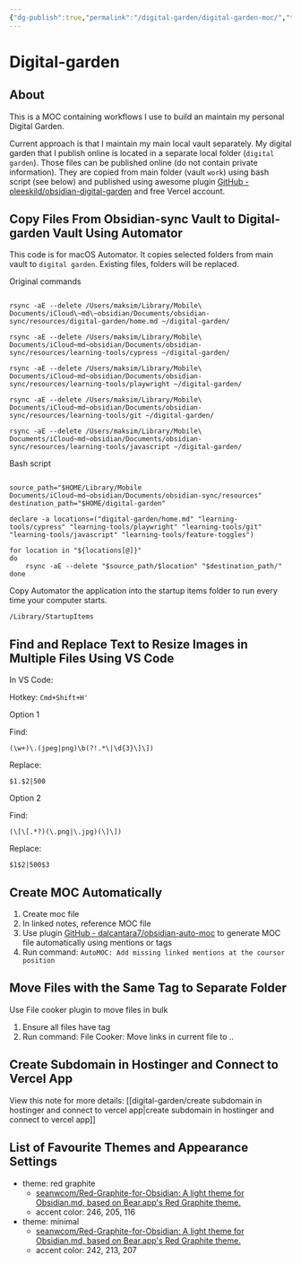 ```yaml
---
{"dg-publish":true,"permalink":"/digital-garden/digital-garden-moc/","tags":["digital-garden"],"created":"","updated":""}
---
```



# Digital-garden

## About

This is a MOC containing workflows I use to build an maintain my personal Digital Garden. 

Current approach is that I maintain my main local vault separately. My digital garden that I publish online is located in a separate local folder (`digital garden`). Those files can be published online (do not contain private information). They are copied from main folder (vault `work`) using bash script (see below) and published using awesome plugin [GitHub - oleeskild/obsidian-digital-garden](https://github.com/oleeskild/obsidian-digital-garden) and free Vercel account. 

## Copy Files From Obsidian-sync Vault to Digital-garden Vault Using Automator

This code is for macOS Automator. It copies selected folders from main vault to `digital garden`. Existing files, folders will be replaced.

Original commands 

```Shell

rsync -aE --delete /Users/maksim/Library/Mobile\ Documents/iCloud\~md\~obsidian/Documents/obsidian-sync/resources/digital-garden/home.md ~/digital-garden/

rsync -aE --delete /Users/maksim/Library/Mobile\ Documents/iCloud~md~obsidian/Documents/obsidian-sync/resources/learning-tools/cypress ~/digital-garden/

rsync -aE --delete /Users/maksim/Library/Mobile\ Documents/iCloud~md~obsidian/Documents/obsidian-sync/resources/learning-tools/playwright ~/digital-garden/

rsync -aE --delete /Users/maksim/Library/Mobile\ Documents/iCloud~md~obsidian/Documents/obsidian-sync/resources/learning-tools/git ~/digital-garden/

rsync -aE --delete /Users/maksim/Library/Mobile\ Documents/iCloud~md~obsidian/Documents/obsidian-sync/resources/learning-tools/javascript ~/digital-garden/

```

Bash script

```Shell

source_path="$HOME/Library/Mobile Documents/iCloud~md~obsidian/Documents/obsidian-sync/resources"
destination_path="$HOME/digital-garden"

declare -a locations=("digital-garden/home.md" "learning-tools/cypress" "learning-tools/playwright" "learning-tools/git" "learning-tools/javascript" "learning-tools/feature-toggles")

for location in "${locations[@]}"
do
    rsync -aE --delete "$source_path/$location" "$destination_path/"
done

```

 Copy Automator the application into the startup items folder to run every time your computer starts.

```Shell
/Library/StartupItems
```

## Find and Replace Text to Resize Images in Multiple Files Using VS Code

In VS Code:

Hotkey: `Cmd+Shift+H'`

Option 1

Find: 

```
(\w+)\.(jpeg|png)\b(?!.*\|\d{3}\]\])
```

Replace: 

```
$1.$2|500
```

Option 2 

Find: 

```
(\[\[.*?)(\.png|\.jpg)(\]\])
```

Replace: 

```
$1$2|500$3
```

## Create MOC Automatically

1. Create moc file
2. In linked notes, reference MOC file
3. Use plugin [GitHub - dalcantara7/obsidian-auto-moc](https://github.com/dalcantara7/obsidian-auto-moc) to generate MOC file automatically using mentions or tags
4. Run command: `AutoMOC: Add missing linked mentions at the coursor position`

## Move Files with the Same Tag to Separate Folder

Use File cooker plugin to move files in bulk

1. Ensure all files have tag
2. Run command: File Cooker: Move links in current file to ..

## Create Subdomain in Hostinger and Connect to Vercel App

View this note for more details: [[digital-garden/create subdomain in hostinger and connect to vercel app\|create subdomain in hostinger and connect to vercel app]]

## List of Favourite Themes and Appearance Settings

- theme: red graphite
	- [seanwcom/Red-Graphite-for-Obsidian: A light theme for Obsidian.md, based on Bear.app's Red Graphite theme.](https://github.com/seanwcom/Red-Graphite-for-Obsidian)
	- accent color: 246, 205, 116
- theme: minimal
	- [seanwcom/Red-Graphite-for-Obsidian: A light theme for Obsidian.md, based on Bear.app's Red Graphite theme.](https://github.com/seanwcom/Red-Graphite-for-Obsidian)
	- accent color: 242, 213, 207
